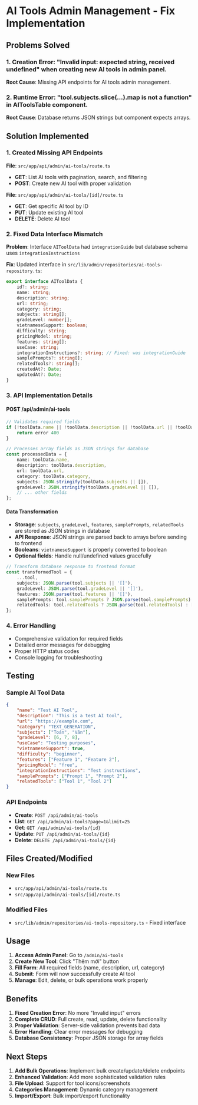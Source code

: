 # AI Tools Admin Management - Fix Implementation

## Problems Solved

### 1. **Creation Error**: "Invalid input: expected string, received undefined" when creating new AI tools in admin panel.
**Root Cause**: Missing API endpoints for AI tools admin management.

### 2. **Runtime Error**: "tool.subjects.slice(...).map is not a function" in AIToolsTable component.
**Root Cause**: Database returns JSON strings but component expects arrays.

## Solution Implemented

### 1. Created Missing API Endpoints

**File**: `src/app/api/admin/ai-tools/route.ts`
- **GET**: List AI tools with pagination, search, and filtering
- **POST**: Create new AI tool with proper validation

**File**: `src/app/api/admin/ai-tools/[id]/route.ts`
- **GET**: Get specific AI tool by ID
- **PUT**: Update existing AI tool
- **DELETE**: Delete AI tool

### 2. Fixed Data Interface Mismatch

**Problem**: Interface `AIToolData` had `integrationGuide` but database schema uses `integrationInstructions`

**Fix**: Updated interface in `src/lib/admin/repositories/ai-tools-repository.ts`:
```typescript
export interface AIToolData {
    id?: string;
    name: string;
    description: string;
    url: string;
    category: string;
    subjects: string[];
    gradeLevel: number[];
    vietnameseSupport: boolean;
    difficulty: string;
    pricingModel: string;
    features: string[];
    useCase: string;
    integrationInstructions?: string; // Fixed: was integrationGuide
    samplePrompts?: string[];
    relatedTools?: string[];
    createdAt?: Date;
    updatedAt?: Date;
}
```

### 3. API Implementation Details

#### POST /api/admin/ai-tools
```typescript
// Validates required fields
if (!toolData.name || !toolData.description || !toolData.url || !toolData.category) {
    return error 400
}

// Processes array fields as JSON strings for database
const processedData = {
    name: toolData.name,
    description: toolData.description,
    url: toolData.url,
    category: toolData.category,
    subjects: JSON.stringify(toolData.subjects || []),
    gradeLevel: JSON.stringify(toolData.gradeLevel || []),
    // ... other fields
};
```

#### Data Transformation
- **Storage**: `subjects`, `gradeLevel`, `features`, `samplePrompts`, `relatedTools` are stored as JSON strings in database
- **API Response**: JSON strings are parsed back to arrays before sending to frontend
- **Booleans**: `vietnameseSupport` is properly converted to boolean
- **Optional fields**: Handle null/undefined values gracefully

```typescript
// Transform database response to frontend format
const transformedTool = {
    ...tool,
    subjects: JSON.parse(tool.subjects || '[]'),
    gradeLevel: JSON.parse(tool.gradeLevel || '[]'),
    features: JSON.parse(tool.features || '[]'),
    samplePrompts: tool.samplePrompts ? JSON.parse(tool.samplePrompts) : [],
    relatedTools: tool.relatedTools ? JSON.parse(tool.relatedTools) : []
};
```

### 4. Error Handling
- Comprehensive validation for required fields
- Detailed error messages for debugging
- Proper HTTP status codes
- Console logging for troubleshooting

## Testing

### Sample AI Tool Data
```json
{
    "name": "Test AI Tool",
    "description": "This is a test AI tool",
    "url": "https://example.com",
    "category": "TEXT_GENERATION",
    "subjects": ["Toán", "Văn"],
    "gradeLevel": [6, 7, 8],
    "useCase": "Testing purposes",
    "vietnameseSupport": true,
    "difficulty": "beginner",
    "features": ["Feature 1", "Feature 2"],
    "pricingModel": "free",
    "integrationInstructions": "Test instructions",
    "samplePrompts": ["Prompt 1", "Prompt 2"],
    "relatedTools": ["Tool 1", "Tool 2"]
}
```

### API Endpoints
- **Create**: `POST /api/admin/ai-tools`
- **List**: `GET /api/admin/ai-tools?page=1&limit=25`
- **Get**: `GET /api/admin/ai-tools/{id}`
- **Update**: `PUT /api/admin/ai-tools/{id}`
- **Delete**: `DELETE /api/admin/ai-tools/{id}`

## Files Created/Modified

### New Files
- `src/app/api/admin/ai-tools/route.ts`
- `src/app/api/admin/ai-tools/[id]/route.ts`

### Modified Files
- `src/lib/admin/repositories/ai-tools-repository.ts` - Fixed interface

## Usage

1. **Access Admin Panel**: Go to `/admin/ai-tools`
2. **Create New Tool**: Click "Thêm mới" button
3. **Fill Form**: All required fields (name, description, url, category)
4. **Submit**: Form will now successfully create AI tool
5. **Manage**: Edit, delete, or bulk operations work properly

## Benefits

1. **Fixed Creation Error**: No more "Invalid input" errors
2. **Complete CRUD**: Full create, read, update, delete functionality
3. **Proper Validation**: Server-side validation prevents bad data
4. **Error Handling**: Clear error messages for debugging
5. **Database Consistency**: Proper JSON storage for array fields

## Next Steps

1. **Add Bulk Operations**: Implement bulk create/update/delete endpoints
2. **Enhanced Validation**: Add more sophisticated validation rules
3. **File Upload**: Support for tool icons/screenshots
4. **Categories Management**: Dynamic category management
5. **Import/Export**: Bulk import/export functionality